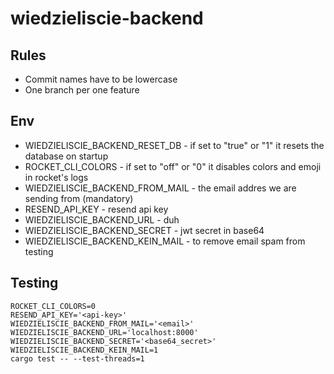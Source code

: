 # wiedzieliscie-backend
## Rules
- Commit names have to be lowercase
- One branch per one feature
## Env
- WIEDZIELISCIE_BACKEND_RESET_DB - if set to "true" or "1" it resets the database on startup
- ROCKET_CLI_COLORS - if set to "off" or "0" it disables colors and emoji in rocket's logs
- WIEDZIELISCIE_BACKEND_FROM_MAIL - the email addres we are sending from (mandatory)
- RESEND_API_KEY - resend api key
- WIEDZIELISCIE_BACKEND_URL - duh
- WIEDZIELISCIE_BACKEND_SECRET - jwt secret in base64
- WIEDZIELISCIE_BACKEND_KEIN_MAIL - to remove email spam from testing
## Testing
```
ROCKET_CLI_COLORS=0 
RESEND_API_KEY='<api-key>'
WIEDZIELISCIE_BACKEND_FROM_MAIL='<email>'
WIEDZIELISCIE_BACKEND_URL='localhost:8000'
WIEDZIELISCIE_BACKEND_SECRET='<base64_secret>'
WIEDZIELISCIE_BACKEND_KEIN_MAIL=1
cargo test -- --test-threads=1
```
